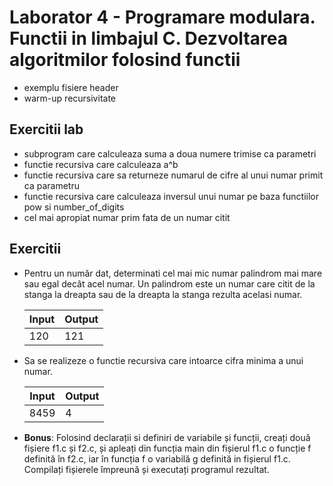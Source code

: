# Laborator 4 - Programare modulara. Functii in limbajul C. Dezvoltarea algoritmilor folosind functii

* exemplu fisiere header
* warm-up recursivitate

## Exercitii lab
* subprogram care calculeaza suma a doua numere trimise ca parametri
* functie recursiva care calculeaza a^b
* functie recursiva care sa returneze numarul de cifre al unui numar primit ca parametru
* functie recursiva care calculeaza inversul unui numar pe baza functiilor pow si number_of_digits
* cel mai apropiat numar prim fata de un numar citit

## Exercitii
* Pentru un număr dat, determinati cel mai mic numar palindrom mai mare sau egal decât acel numar. Un palindrom este un numar care citit de la stanga la dreapta sau de la dreapta la stanga rezulta acelasi numar.

    | Input | Output |
    |-------|--------|
    | 120   | 121    |

* Sa se realizeze o functie recursiva care intoarce cifra minima a unui numar.

    | Input | Output |
    |-------|--------|
    | 8459  | 4      |

* **Bonus**: Folosind declarații si definiri de variabile și funcții, creați două fișiere f1.c și f2.c, și apleați din funcția main din fișierul f1.c o funcție f definită în f2.c, iar în funcția f o variabilă g definită in fișierul f1.c. Compilați fișierele împreună și executați programul rezultat.

